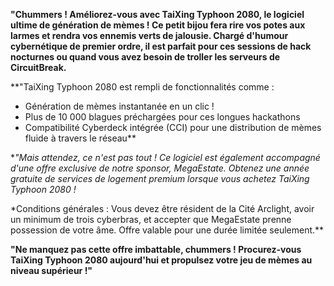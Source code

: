 **"Chummers ! Améliorez-vous avec TaiXing Typhoon 2080, le logiciel ultime de génération de mèmes ! Ce petit bijou fera rire vos potes aux larmes et rendra vos ennemis verts de jalousie. Chargé d'humour cybernétique de premier ordre, il est parfait pour ces sessions de hack nocturnes ou quand vous avez besoin de troller les serveurs de CircuitBreak.**

\*\*"TaiXing Typhoon 2080 est rempli de fonctionnalités comme :

- Génération de mèmes instantanée en un clic !
- Plus de 10 000 blagues préchargées pour ces longues hackathons
- Compatibilité Cyberdeck intégrée (CCI) pour une distribution de mèmes fluide à travers le réseau\*\*

\*_"Mais attendez, ce n'est pas tout ! Ce logiciel est également accompagné d'une offre exclusive de notre sponsor, MegaEstate. Obtenez une année gratuite de services de logement premium lorsque vous achetez TaiXing Typhoon 2080 !_

\*Conditions générales : Vous devez être résident de la Cité Arclight, avoir un minimum de trois cyberbras, et accepter que MegaEstate prenne possession de votre âme. Offre valable pour une durée limitée seulement.\*\*

**"Ne manquez pas cette offre imbattable, chummers ! Procurez-vous TaiXing Typhoon 2080 aujourd'hui et propulsez votre jeu de mèmes au niveau supérieur !"**
